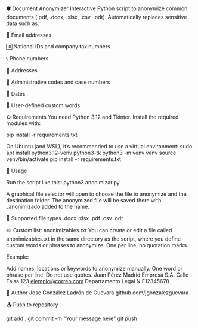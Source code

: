 🛡️ Document Anonymizer
Interactive Python script to anonymize common documents (.pdf, .docx, .xlsx, .csv, .odt). Automatically replaces sensitive data such as:

📧 Email addresses

🆔 National IDs and company tax numbers

📞 Phone numbers

🏢 Addresses

📁 Administrative codes and case numbers

📆 Dates

🔑 User-defined custom words

⚙️ Requirements
You need Python 3.12 and Tkinter.
Install the required modules with:

pip install -r requirements.txt

On Ubuntu (and WSL), it’s recommended to use a virtual environment:
sudo apt install python3.12-venv python3-tk
python3 -m venv venv
source venv/bin/activate
pip install -r requirements.txt

🧪 Usage

Run the script like this:
python3 anonimizar.py

A graphical file selector will open to choose the file to anonymize and the destination folder.
The anonymized file will be saved there with _anonimizado added to the name.

📂 Supported file types
.docx
.xlsx
.pdf
.csv
.odt

✏️ Custom list: anonimizables.txt
You can create or edit a file called anonimizables.txt in the same directory as the script, where you define custom words or phrases to anonymize.
One per line, no quotation marks.

Example:

Add names, locations or keywords to anonymize manually.
One word or phrase per line. Do not use quotes.
Juan Pérez
Madrid
Empresa S.A.
Calle Falsa 123
ejemplo@correo.com
Departamento Legal
NIF12345678

👤 Author
Jose González Ladrón de Guevara
github.com/jgonzalezguevara

📤 Push to repository

git add .
git commit -m "Your message here"
git push
